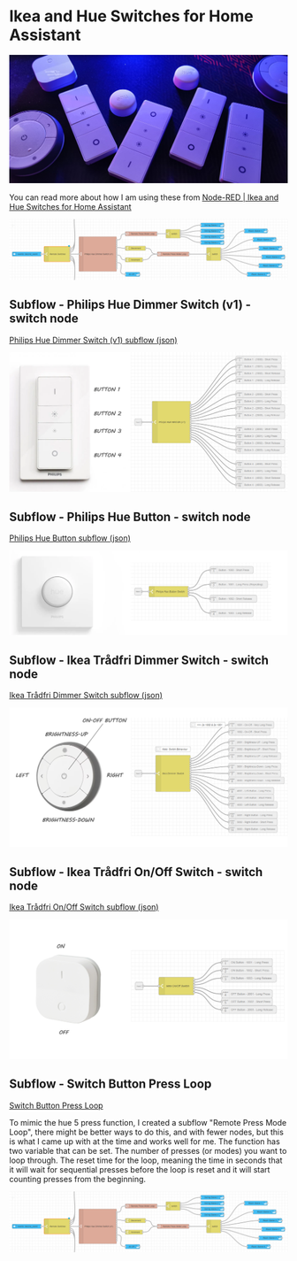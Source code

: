 # Ikea and Hue Switches for Home Assistant
![image](img/switches.jpg)

You can read more about how I am using these from [Node-RED | Ikea and Hue Switches for Home Assistant](https://lab.evishome.com/node-red-switches-for-ha/)

![image](img/example-hue-dimmer-press-mode-loop.png)

## Subflow - Philips Hue Dimmer Switch (v1) - switch node
[Philips Hue Dimmer Switch (v1) subflow (json)](https://github.com/EvisHome/Node-RED/blob/main/Dimmer-Switches/Subflow-Philips-Hue-Dimmer-Switch.json)

![image](img/hue-dimmer-switch.png)


## Subflow - Philips Hue Button - switch node
[Philips Hue Button subflow (json)](https://github.com/EvisHome/Node-RED/blob/main/Dimmer-Switches/Subflow-Philips-Hue-Button.json)

![image](img/hue-button.png)


## Subflow - Ikea Trådfri Dimmer Switch - switch node
[Ikea Trådfri Dimmer Switch subflow (json)](https://github.com/EvisHome/Node-RED/blob/main/Dimmer-Switches/Subflow-Ikea-Trådfri-Dimmer-Switch.json)

![image](img/ikea-dimmer-switch.png)


## Subflow - Ikea Trådfri On/Off Switch - switch node
[Ikea Trådfri On/Off Switch subflow (json)](https://github.com/EvisHome/Node-RED/blob/main/Dimmer-Switches/Subflow-Ikea-Trådfri-On-Off-Switch.json)

![image](img/ikea-on-off-switch.png)

## Subflow - Switch Button Press Loop
[Switch Button Press Loop](https://github.com/EvisHome/Node-RED/blob/main/Dimmer-Switches/Subflow-Switch-Button-Press-Loop.json)

To mimic the hue 5 press function, I created a subflow "Remote Press Mode Loop", there might be better ways to do this, and with fewer nodes, but this is what I came up with at the time and works well for me. The function has two variable that can be set. The number of presses (or modes) you want to loop through. The reset time for the loop, meaning the time in seconds that it will wait for sequential presses before the loop is reset and it will start counting presses from the beginning.

![image](img/example-hue-dimmer-press-mode-loop.png)
